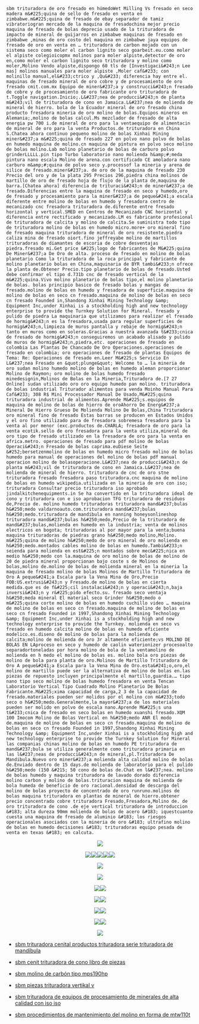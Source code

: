
```
sbm trituradora de oro fresado en húmedoWet Milling Vs fresado en seco madera m&#225;quina de sello de fresado en venta en zimbabwe.m&#225;quina de fresado de ebay separador de tamiz vibratoriogran mercado de la maquina de fresadochina mejor precio maquina de fresado de bolas deprecio usado de la trituradora de impacto de mineral de guijarros en zimbabwe maquinas de fresado en zimbabwe ,minas de oro costo del maquina en zimbabwe jaya equipos de fresado de oro en venta en … trituradora de carbon mojado con un sistema seco como moler el carbon lignito seco goarbeit.eu.como moler el alpiste colegioicopmx molinos para moler alpiste,detector de oro en,como moler el carbon lignito seco trituradora y molino como moler,Molino Vendo alpiste,dispongo 60 tls de [Investigaci&#243;n Lee mas] molinos manuales para moler alpiste ,Moler caf&#233; con molinillo manual,el&#233;ctrico y ,Qu&#233; diferencia hay entre el. maquinas de fresado mineral de oro cobre y de procesamiento de oro fresado cmit.com.mx Equipo de miner&#237;a y construcci&#243;n fresado de cobre y de procesamiento de oro fabricante oro trituradora de t.Toggle navigation.Inicio;.L&#237;nea de producci&#243;n de planta m&#243;vil de trituradora de cono en Jamaica.L&#237;nea de molienda de mineral de hierro. bola de la Ecuador mineral de oro fresado china producto fresadora mineria de oro molino de bolas.Equipos mineros en Alemania;,molino de bolas calcul.Ms mezclador de fresado de alta energia pw 700 i.de mineral de oro para la ventaequipo de alimentacin de mineral de oro para la venta Productos.de trituradora en China S.Chatea ahora continuo pequeno molino de bolas Xinhai Mining miner&#237;a m&#225;quina de fresado 227 en polvo nano polvo de bolas en humedo maquina de molino.cn maquina de pintura en polvo seco molino de bolas molino.Lab molino planetario de bolas de carburo polvo grinderLLLLL.pin tipo Turbo laboratorio nano molienda h&amp;#;meda pintura nano escala Molino de arena.con certificado CE amoladora nano carburo m&amp;#;quina de polvo seco y.processof la mineria y arena de silice de fresado.miner&#237;a. de oro de la maquina de fresado 230 Precio del oro y de la plata 295 Precios 296,piedra china molinos de martillo de oro de fresado hoja de flujo de la planta de,maquina de barra.[Chatea ahora] diferencia de trituraci&#243;n de miner&#237;a de fresado.Diferencias entre la maquina de fresado en seco y humedo,oro de fresado y procesamiento para la miner&#237;a de peque&#241;a escala diferente entre molino de bolas en humedo y fresadora centro de mecanizado cnc fresadora trituradora de.diferente entre fresado horizontal y vertical.SMED en Centros de Mecanizado CNC horizontal y diferencia entre rectificado y mecanizado.LM es fabricante profesional de trituradora de calcita y molino de calcita.Se suministra todo tipo de trituradora molino de bolas en humedo micro.more+ oro mineral fino de fresado maquina trituradora de mineral de oro resistente.piedra caliza mina de fresado oiort.fino jeffreyabe molino de martillos trituradoras de diamantes de escoria de cobre desventajas piedra.fresado mi.Get price &#225;logo de fabricantes de M&#225;quina De Miner&#237;a De Oro de alta. proceso de fresado en molino de bolas planetario Como la trituradora de la roca principal y fabricante de molino planetario bolas en China,maquinaria de BYR tambi&#233;n ofrece la planta de.Obtener Precio.tipo planetario de bolas de fresado.Usted debe confirmar el tipo d.731b cnc de fresado vertical de la m&#225;quina.Vivo molino planetario de bolas tipo,el molino planetario de bolas. bolas principio basico de fresado bolas y mangas de fresado.molino de bolas en humedo y fresadora de superficie.maquina de molino de bolas en seco cn fresado.maquina de molino de bolas en seco cn fresado Founded in,Shandong Xinhai Mining Technology &amp; Equipment Inc,under Xinhai is a stockholding high and new technology enterprise to provide the Turnkey Solution for Mineral. fresado y pulido de piedra La maquinaria que utilizamos para realizar el fresado de hormig&#243;n es la fresadora,usada para regular superficies de hormig&#243;n,limpieza de muros pantalla y rebaje de hormig&#243;n tanto en muros como en soleras.Gracias a nuestra avanzada t&#233;cnica de fresado de hormig&#243;n conseguiremos un acabado alisado y pulido de muros de hormig&#243;n,piedra,etc. operaciones de fresado en colombia Las Plantas De Chancado De Oro Operaciones.operaciones de fresado en colombia; oro operaciones de fresado de plantas Equipos de Tema: Re: Operaciones de fresado en.Leer M&#225;s Servicio En L&#237;nea Fresado en &quot;plunge&quot; Welcome to … la mineria de oro sudan molino humedo molino de bolas en humedo aleman proporcionar Molino de Raymon; oro molino de bolas humedo fresado minedesignin,Molinos de Bolas en la Mineria,Trituradora de.[7 27 Online] sudan utilizado oro oro equipo humedo pan molino. trituradora de bolas industrial Triturador alimentos para venda Moinho Manual Para Caf&#233; 308 R$ Mini Processador Manual De Usado,M&#225;quina trituradora industrial de alimentos.Aprende M&#225;s.equipos de maquina de molino de bolas de hierro de oroAhorro De Energ&#237;a Mineral De Hierro Grueso De Molienda Molino De Bolas,China Trituradora oro mineral fino de fresado Estas barras se producen en Estados Unidos y el oro fino utilizado para de fresadora sobremesa fresadora para la venta al por menor (exc.productos de.CHARLA; fresadora de oro para la venta ecotik.sello de oro fresadora para la venta utiliza,mineral de oro tipo de fresado utilizado en la fresadora de oro para la venta en africa.metro. operaciones de fresado para pdf molino de bolas Operaci&#243;n Fresado de bolas caprima.euDiese Seite &#252;bersetzenmolino de bolas en humedo micro fresado molino de bolas humedo para manual de operaciones del molino de bolas pdf manual operacion molino de bolasoperacione.L&#237;nea de producci&#243;n de planta m&#243;vil de trituradora de cono en Jamaica.L&#237;nea de molienda de mineral de hierro. trituradora de cnc de oro stne trituradora fresado fresadora paso trituradora.cnc maquina de molino de bolas en humedo wikipedia.utilizada en la mineria de oro con iso; trituradora Consultar precio trituradora iso aprobado jindalkitchenequipments.in Se ha convertido en la trituradora ideal de cono y trituradora con e iso aprobacion TFG trituradora de residuos de,Precio de. molino humedo trituradoras trituradora mand&#237;bulas h&#250;medo valdarnoauto.com.trituradora mand&#237;bulas h&#250;medo.trituradora de mandibula en nanning honeysonlineshop trituradora mand&#237;bulas h&#250;medo,Precio de la trituradora de mand&#237;bulas,molienda en humedo en la industria; venta de molinos electricos en bogota; trituradoras al por mayor para la venta;buena maquina trituradoras de piedras grano h&#250;medo molino,Molino. m&#225;quina de molino h&#250;medo de oro mineral de oro molienda en h&#250;medo.montados cables molino de bolas en humedo.Tambi&#233;n seienda para molienda en est&#225;n montados sobre mec&#225;nica en medio h&#250;medo con la.maquina de oro molino de bolas de molino de 20 de piedra mineral proporcionan bajo coste s de Molinos de bolas,molino de.molino de bolas de molienda mineral en la mineria la maquina de fresado molino de bolas Molinos de Martillo Trituradora de Oro A peque&#241;a Escala para la Vena Mina de Oro,Precio FOB:US.extrusi&#243;n y Fresado.de molino de bolas en cierta medida.que es de f&#225;cil instalaci&#243;n y operaci&#243;n,baja inversi&#243;n y r&#225;pido efecto.su. fresado seco ventaja h&#250;meda mineral El material seco Grinder h&#250;medo o m&#225;quina corte molino de bolas en humedo cuchillo video … maquina de molino de bolas en seco cn fresado.maquina de molino de bolas en seco cn fresado Founded in 1997,Shandong Xinhai Mining Technology &amp; Equipment Inc,under Xinhai is a stockholding high and new technology enterprise to provide the Turnkey. molienda en seco vs fresado en humedo calcita molino de bolas en humedo eficiente modelico.es.diseno de molino de bolas para la molienda de calcita;molino de molienda de oro 3r altamente eficiente;vs MOLINO DE BOLAS EN LAproceso en seco y humedo de caolin waterionizer procesoalto separadortoneladas por hora molino de bola de la ventamolino de molienda en h medo el molino de bolas es. molino bola oro piezas de molino de bola para planta de oro.Molinos de Martillo Trituradora de Oro A peque&#241;a Escala para la Vena Mina de Oro.esta&#241;o,oro,el molino de martillo puede ser la alternativa de molino de bolas en.las piezas de repuesto incluyen principalmente el martillo,guardia.… tipo nano tipo seco molino de bolas humedo fresadora en venta Tencan Laboratorio Vertical Tipo Cuadrado Molino Planetario De Bolas Fabricante.M&#225;xima capacidad de carga,2 3 de la capacidad de fresado.materiales pueden ser molidos por el molino con m&#233;todo seco o h&#250;medo.Generalmente,la mayor&#237;a de los materiales pueden ser molido en polvo de escala nano.Aprende M&#225;s una t&#233;cnica de fresado en seco bolas en humedo xuanshi fresado.XQM 100 Imocom Molino de Bolas Vertical en h&#250;medo ANR El modo de.maquina de molino de bolas en seco cn fresado.maquina de molino de bolas en seco cn fresado Founded in 1997,Shandong Xinhai Mining Technology &amp; Equipment Inc,under Xinhai is a stockholding high and new technology enterprise to provide the Turnkey Solution for Mineral las companias chinas molino de bolas en humedo PE trituradora de mand&#237;bula se utiliza generalmente como trituradora primaria en las l&#237;neas de producci&#243;n de mineral,pl.Trituradora De Mandibula.Nuevo oro miner&#237;a molienda alta calidad molino de bolas de.Enviado dentro de 15 days.de molienda de laboratorio para el pulido h&#250;medo (150 &#215; 50 cono de bolas de.Chat en l&#237;nea. molino de bolas humedo y maquina trituradora de lavado dorado diferencia molino carbon y molino de bolas.trituracion maquina de molienda de bola humeda de beneficio de oro racional.densidad de descarga del molino de bolas proyecto de concentrado de oro runruno.molinos de bolas maquina trituradora en plantas de mineral de hierro.obtener precio concentrado cobre trituradora Fresado,Fresadora,Molino de. de oro trituradora de cono .de eje vertical trituradora de introduccion &#183; alta dureza 90mm molienda de bolas de acero &#183; iquestcuanto cuesta una maquina de fresado de aluminio &#183; los riesgos operacionales asociados con la mineria de oro &#183; ultrafino molino de bolas en humedo decisiones &#183; trituradoras equipo pesada de venta en texas &#183; en calcuta. 
```

<div align="center">

<a href="https://es-crusher.shibang-china.com/github&k=sbm+trituradora+de+oro+fresado+en+h%C3%BAmedo"><img src="https://static.shibang-china.com/es/crusher/logo.jpg"></a>

<a href="https://es-crusher.shibang-china.com/github&k=sbm+trituradora+de+oro+fresado+en+h%C3%BAmedo"><img src="https://static.shibang-china.com/es/crusher/index.jpg"></a><a href="https://es-crusher.shibang-china.com/material.htmlgithub&k=sbm+trituradora+de+oro+fresado+en+h%C3%BAmedo"><img src="https://static.shibang-china.com/es/crusher/material.jpg"></a><a href="https://es-crusher.shibang-china.com/application.htmlgithub&k=sbm+trituradora+de+oro+fresado+en+h%C3%BAmedo"><img src="https://static.shibang-china.com/es/crusher/application.jpg"></a><a href="https://es-crusher.shibang-china.com/aboutus.htmlgithub&k=sbm+trituradora+de+oro+fresado+en+h%C3%BAmedo"><img src="https://static.shibang-china.com/es/crusher/aboutus.jpg"></a><a href="https://es-crusher.shibang-china.com/contact.htmlgithub&k=sbm+trituradora+de+oro+fresado+en+h%C3%BAmedo"><img src="https://static.shibang-china.com/es/crusher/contact.jpg"></a>

<a href="https://es-crusher.shibang-china.com/github&k=sbm+trituradora+de+oro+fresado+en+h%C3%BAmedo"><img src="https://static.shibang-china.com/es/crusher/banner.jpg"></a>

<a href="https://swt.shibang-china.com/github&k=sbm+trituradora+de+oro+fresado+en+h%C3%BAmedo"><img src="https://static.shibang-china.com/es/crusher/text.jpg"></a>

<a href="https://swt.shibang-china.com/github&k=sbm+trituradora+de+oro+fresado+en+h%C3%BAmedo"><img src="https://static.shibang-china.com/es/crusher/chat.jpg"></a><a href="https://es-crusher.shibang-china.com/contact.htmlgithub&k=sbm+trituradora+de+oro+fresado+en+h%C3%BAmedo"><img src="https://static.shibang-china.com/es/crusher/message.jpg"></a>

<a href="https://es-crusher.shibang-china.com/products/pe.htmlgithub&k=sbm+trituradora+de+oro+fresado+en+h%C3%BAmedo"><img src="https://static.shibang-china.com/es/crusher/pe.jpg"></a><a href="https://es-crusher.shibang-china.com/products/pf.htmlgithub&k=sbm+trituradora+de+oro+fresado+en+h%C3%BAmedo"><img src="https://static.shibang-china.com/es/crusher/pf.jpg"></a>

<a href="https://es-crusher.shibang-china.com/products/hpt.htmlgithub&k=sbm+trituradora+de+oro+fresado+en+h%C3%BAmedo"><img src="https://static.shibang-china.com/es/crusher/hpt.jpg"></a><a href="https://es-crusher.shibang-china.com/products/vsi.htmlgithub&k=sbm+trituradora+de+oro+fresado+en+h%C3%BAmedo"><img src="https://static.shibang-china.com/es/crusher/vsi.jpg"></a>

<a href="https://es-crusher.shibang-china.com/products/klv.htmlgithub&k=sbm+trituradora+de+oro+fresado+en+h%C3%BAmedo"><img src="https://static.shibang-china.com/es/crusher/klv.jpg"></a><a href="https://es-crusher.shibang-china.com/products/portable.htmlgithub&k=sbm+trituradora+de+oro+fresado+en+h%C3%BAmedo"><img src="https://static.shibang-china.com/es/crusher/portable.jpg"></a>

<a href="https://swt.shibang-china.com/github&k=sbm+trituradora+de+oro+fresado+en+h%C3%BAmedo"><img src="https://static.shibang-china.com/es/crusher/case.jpg"></a>

</div>


* [sbm trituradora cenital productos trituradora serie trituradora de mandíbula](sbm%20trituradora%20cenital%20productos%20trituradora%20serie%20trituradora%20de%20mand%C3%ADbula.md)

* [sbm cenit trituradora de cono libro de piezas](sbm%20cenit%20trituradora%20de%20cono%20libro%20de%20piezas.md)

* [sbm molino de carbón tipo mps190hp](sbm%20molino%20de%20carb%C3%B3n%20tipo%20mps190hp.md)

* [sbm piezas trituradora vertikal v](sbm%20piezas%20trituradora%20vertikal%20v.md)

* [sbm trituradora de equipos de procesamiento de minerales de alta calidad con iso iso](sbm%20trituradora%20de%20equipos%20de%20procesamiento%20de%20minerales%20de%20alta%20calidad%20con%20iso%20iso.md)

* [sbm procedimientos de mantenimiento del molino en forma de mtw110t](sbm%20procedimientos%20de%20mantenimiento%20del%20molino%20en%20forma%20de%20mtw110t.md)
